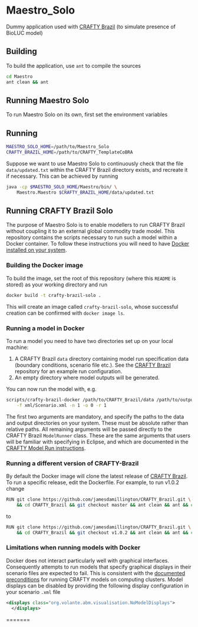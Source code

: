# Maestro_Solo
Dummy application used with [CRAFTY Brazil][crafty-brazil] (to simulate presence of BioLUC model)

## Building

To build the application, use `ant` to compile the sources

```bash
cd Maestro
ant clean && ant
```

## Running Maestro Solo

To run Maestro Solo on its own, first set the environment variables

## Running

```bash
MAESTRO_SOLO_HOME=/path/to/Maestro_Solo
CRAFTY_BRAZIL_HOME=/path/to/CRAFTY_TemplateCoBRA
```

Suppose we want to use Maestro Solo to continuously check that the file `data/updated.txt` within the CRAFTY Brazil directory exists, and recreate it if necessary. This can be achieved by running

```bash
java -cp $MAESTRO_SOLO_HOME/Maestro/bin/ \
    Maestro.Maestro $CRAFTY_BRAZIL_HOME/data/updated.txt
```

## Running CRAFTY Brazil Solo

The purpose of Maestro Solo is to enable modellers to run CRAFTY Brazil without coupling it to an external global commodity trade model. This repository contains the scripts necessary to run such a model within a Docker container. To follow these instructions you will need to have [Docker installed on your system](https://docs.docker.com/get-docker/).

### Building the Docker image

To build the image, set the root of this repository (where this `README` is stored) as your working directory and run

```bash
docker build -t crafty-brazil-solo .
```

This will create an image called `crafty-brazil-solo`, whose successful creation can be confirmed with `docker image ls`.

### Running a model in Docker

To run a model you need to have two directories set up on your local machine:

1. A CRAFTY Brazil `data` directory containing model run specification data (boundary conditions, scenario file etc.). See the [CRAFTY Brazil][crafty-brazil] repository for an example run configuration.
2. An empty directory where model outputs will be generated.

You can now run the model with, e.g.

```bash
scripts/crafty-brazil-docker /path/to/CRAFTY_Brazil/data /path/to/output \
    -f xml/Scenario.xml -n 1 -o 0 -r 1
```

The first two arguments are mandatory, and specify the paths to the data and output directories on your system. These must be absolute rather than relative paths. All remaining arguments will be passed directly to the CRAFTY Brazil `ModelRunner` class. These are the same arguments that users will be familiar with specifying in Eclipse, and which are documented in the [CRAFTY Model Run instructions][model-run-instructions].

### Running a different version of CRAFTY-Brazil

By default the Docker image will clone the latest release of [CRAFTY Brazil][crafty-brazil]. To run a specific release, edit the Dockerfile. For example, to run v1.0.2 change

```bash
RUN git clone https://github.com/jamesdamillington/CRAFTY_Brazil.git \
    && cd CRAFTY_Brazil && git checkout master && ant clean && ant && cd ..
```

to

```bash
RUN git clone https://github.com/jamesdamillington/CRAFTY_Brazil.git \
    && cd CRAFTY_Brazil && git checkout v1.0.2 && ant clean && ant && cd ..
```

### Limitations when running models with Docker

Docker does not interact particularly well with graphical interfaces. Consequently attempts to run models that specify graphical displays in their scenario files are expected to fail. This is consistent with the [documented preconditions][model-run-instructions] for running CRAFTY models on computing clusters. Model displays can be disabled by providing the following display configuration in your scenario `.xml` file

```xml
<displays class="org.volante.abm.visualisation.NoModelDisplays">
  </displays>
```

[crafty-brazil]: https://github.com/jamesdamillington/CRAFTY_Brazil
[model-run-instructions]: https://www.wiki.ed.ac.uk/display/CRAFTY/Model+Run+Instructions.
=======
